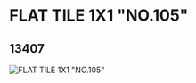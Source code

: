 # FLAT TILE 1X1 "NO.105"
## 13407
![FLAT TILE 1X1 "NO.105"](https://lc-www-live-s.legocdn.com/media/bricks/5/2/6029746.jpg)